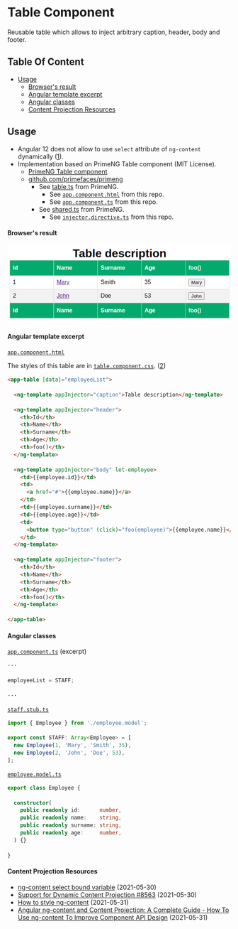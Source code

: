 # Table Component

Reusable table which allows to inject arbitrary caption, header, body and footer.

## Table Of Content

- [Usage](#usage)
  - [Browser's result](#browser_s-result)
  - [Angular template excerpt](#angular-template-excerpt)
  - [Angular classes](#angular-classes)
  - [Content Projection Resources](#content-projection-resources)

## Usage

- Angular 12 does not allow to use `select` attribute of `ng-content` dynamically ([1]).
- Implementation based on PrimeNG Table component (MIT License).
  - [PrimeNG Table component](https://www.primefaces.org/primeng/showcase/#/table/basic)
  - [github.com/primefaces/primeng](https://github.com/primefaces/primeng)
    - See [table.ts](https://github.com/primefaces/primeng/blob/master/src/app/components/table/table.ts) from PrimeNG.
      - See [`app.component.html`](../../../../src/app/app.component.html) from this repo.
      - See [`app.component.ts`](../../../../src/app/app.component.ts) from this repo.
    - See [shared.ts](https://github.com/primefaces/primeng/blob/master/src/app/components/api/shared.ts) from PrimeNG.
      - See [`injector.directive.ts`](../../../../src/app/directives/injector/injector.directive.ts) from this repo.

#### Browser's result

![Browser's result of the table component](./browser-result.png "Browser's result")

#### Angular template excerpt

[`app.component.html`](../../../../src/app/app.component.html)

The styles of this table are in [`table.component.css`](./table.component.css). ([2])

```html
<app-table [data]="employeeList">

  <ng-template appInjector="caption">Table description</ng-template>

  <ng-template appInjector="header">
    <th>Id</th>
    <th>Name</th>
    <th>Surname</th>
    <th>Age</th>
    <th>foo()</th>
  </ng-template>

  <ng-template appInjector="body" let-employee>
    <td>{{employee.id}}</td>
    <td>
      <a href="#">{{employee.name}}</a>
    </td>
    <td>{{employee.surname}}</td>
    <td>{{employee.age}}</td>
    <td>
      <button type="button" (click)="foo(employee)">{{employee.name}}</button>
    </td>
  </ng-template>

  <ng-template appInjector="footer">
    <th>Id</th>
    <th>Name</th>
    <th>Surname</th>
    <th>Age</th>
    <th>foo()</th>
  </ng-template>

</app-table>
```

#### Angular classes

[`app.component.ts`](../../../../src/app/app.component.ts) (excerpt)

```typescript
···

employeeList = STAFF;

···
```

[`staff.stub.ts`](../../../../src/app/models/staff.stub.ts)

```typescript
import { Employee } from './employee.model';

export const STAFF: Array<Employee> = [
  new Employee(1, 'Mary', 'Smith', 35),
  new Employee(2, 'John', 'Doe', 53),
];
```

[`employee.model.ts`](../../../../src/app/models/employee.model.ts)

```typescript
export class Employee {

  constructor(
    public readonly id:      number,
    public readonly name:    string,
    public readonly surname: string,
    public readonly age:     number,
  ) {}

}
```
#### Content Projection Resources

- [ng-content select bound variable](https://stackoverflow.com/questions/37225722/ng-content-select-bound-variable) (2021-05-30)
- [Support for Dynamic Content Projection #8563](https://github.com/angular/angular/issues/8563) (2021-05-30)
- [How to style ng-content](https://stackoverflow.com/questions/41090302/how-to-style-ng-content#43211075) (2021-05-31)
- [Angular ng-content and Content Projection: A Complete Guide - How To Use ng-content To Improve Component API Design](https://blog.angular-university.io/angular-ng-content/) (2021-05-31)

[1]: https://stackoverflow.com/questions/37225722/ng-content-select-bound-variable "ng-content select bound variable"
[2]: https://stackoverflow.com/questions/41090302/ "How to style ng-content"
